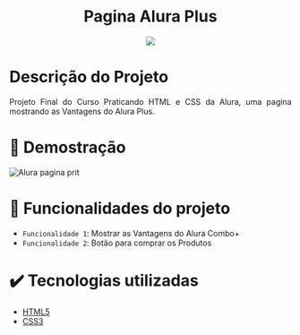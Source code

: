 <h1 align="center"> Pagina Alura Plus</h1>
<p align="center">
<img src="http://img.shields.io/static/v1?label=STATUS&message=CONCLUIDO&color=GREEN&style=for-the-badge"/>
</p>

# Descrição do Projeto

<p align="justify">Projeto Final do Curso Praticando HTML e CSS da Alura, uma pagina mostrando as Vantagens do Alura Plus. </p>

# :eyes: Demostração 
![Alura pagina prit](https://user-images.githubusercontent.com/125808109/221027928-e3360a57-6293-4fcf-90a9-347f60cdf9ef.png)

# :hammer: Funcionalidades do projeto

- `Funcionalidade 1`: Mostrar as Vantagens do Alura Combo+
- `Funcionalidade 2`: Botão para comprar os Produtos

# :heavy_check_mark: Tecnologias utilizadas

<ul>
  <li><a href="https://www.w3schools.com/html/default.asp" target="_blank">HTML5</a></li>
  <li><a href="https://www.w3schools.com/css/default.asp" target="_blank">CSS3</a></li>
</ul>
